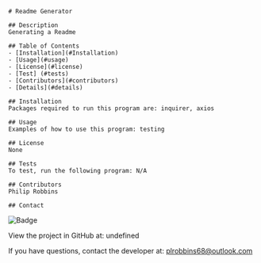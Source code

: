 
    # Readme Generator
    
    ## Description
    Generating a Readme
    
    ## Table of Contents
    - [Installation](#Installation)
    - [Usage](#usage)
    - [License](#license)
    - [Test] (#tests)
    - [Contributors](#contributors)
    - [Details](#details)
    
    ## Installation
    Packages required to run this program are: inquirer, axios

    ## Usage
    Examples of how to use this program: testing

    ## License
    None

    ## Tests
    To test, run the following program: N/A

    ## Contributors
    Philip Robbins

    ## Contact
    
![Badge](https://img.shields.io/badge/Github-plrobbins-4cbb9)
    
View the project in GitHub at: undefined
    
If you have questions, contact the developer at: plrobbins68@outlook.com